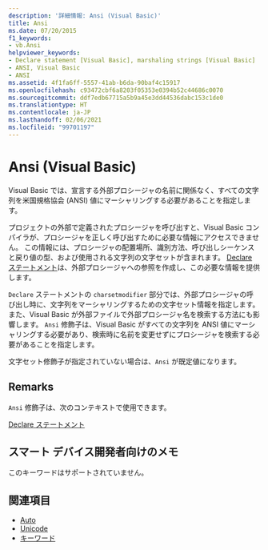 ```yaml
---
description: '詳細情報: Ansi (Visual Basic)'
title: Ansi
ms.date: 07/20/2015
f1_keywords:
- vb.Ansi
helpviewer_keywords:
- Declare statement [Visual Basic], marshaling strings [Visual Basic]
- ANSI, Visual Basic
- ANSI
ms.assetid: 4f1fa6ff-5557-41ab-b6da-90baf4c15917
ms.openlocfilehash: c93472cbf6a8203f05353e0394b52c44686c0070
ms.sourcegitcommit: ddf7edb67715a5b9a45e3dd44536dabc153c1de0
ms.translationtype: HT
ms.contentlocale: ja-JP
ms.lasthandoff: 02/06/2021
ms.locfileid: "99701197"
---
```

# <a name="ansi-visual-basic"></a>Ansi (Visual Basic)

Visual Basic では、宣言する外部プロシージャの名前に関係なく、すべての文字列を米国規格協会 (ANSI) 値にマーシャリングする必要があることを指定します。  
  
 プロジェクトの外部で定義されたプロシージャを呼び出すと、Visual Basic コンパイラが、プロシージャを正しく呼び出すために必要な情報にアクセスできません。 この情報には、プロシージャの配置場所、識別方法、呼び出しシーケンスと戻り値の型、および使用される文字列の文字セットが含まれます。 [Declare ステートメント](../statements/declare-statement.md)は、外部プロシージャへの参照を作成し、この必要な情報を提供します。  
  
 `Declare` ステートメントの `charsetmodifier` 部分では、外部プロシージャの呼び出し時に、文字列をマーシャリングするための文字セット情報を指定します。 また、Visual Basic が外部ファイルで外部プロシージャ名を検索する方法にも影響します。 `Ansi` 修飾子は、Visual Basic がすべての文字列を ANSI 値にマーシャリングする必要があり、検索時に名前を変更せずにプロシージャを検索する必要があることを指定します。  
  
 文字セット修飾子が指定されていない場合は、`Ansi` が既定値になります。  
  
## <a name="remarks"></a>Remarks  

 `Ansi` 修飾子は、次のコンテキストで使用できます。  
  
 [Declare ステートメント](../statements/declare-statement.md)  
  
## <a name="smart-device-developer-notes"></a>スマート デバイス開発者向けのメモ  

 このキーワードはサポートされていません。  
  
## <a name="see-also"></a>関連項目

- [Auto](auto.md)
- [Unicode](unicode.md)
- [キーワード](../keywords/index.md)

